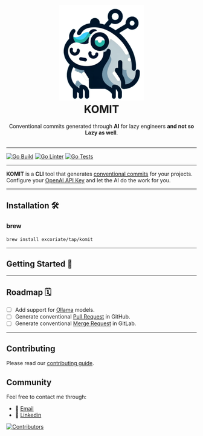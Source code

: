 <h1 align="center">
  <img alt="logo" src="docs/logo/logo-komit-1.png" width="224px"/><br/>
  KOMIT
</h1>
<p align="center">Conventional commits generated through <b>AI</b> for lazy engineers <b> and not so Lazy as well</b>.<br/><br/>

---
[![Go Build](https://github.com/Excoriate/Komit/actions/workflows/go-build.yml/badge.svg)](https://github.com/Excoriate/Komit/actions/workflows/go-build.yml)
[![Go Linter](https://github.com/Excoriate/Komit/actions/workflows/go-ci-lint.yaml/badge.svg)](https://github.com/Excoriate/Komit/actions/workflows/go-ci-lint.yaml)
[![Go Tests](https://github.com/Excoriate/Komit/actions/workflows/go-ci-tests.yml/badge.svg)](https://github.com/Excoriate/Komit/actions/workflows/go-ci-tests.yml)

---
**KOMIT** is a **CLI** tool that generates [conventional commits](https://www.conventionalcommits.org/en/v1.0.0/) for your projects. Configure your [OpenAI API Key](https://www.howtogeek.com/885918/how-to-get-an-openai-api-key/) and let the AI do the work for you.

---

## Installation 🛠️

### brew

```bash
brew install excoriate/tap/komit
```

---

## Getting Started 🚀

---


## Roadmap 🗓️

- [ ] Add support for [Ollama](https://ollama.ai/) models.
- [ ] Generate conventional [Pull Request](https://www.conventionalcommits.org/en/v1.0.0/#summary) in GitHub.
- [ ] Generate conventional [Merge Request](https://www.conventionalcommits.org/en/v1.0.0/#summary) in GitLab.

---

## Contributing

Please read our [contributing guide](./CONTRIBUTING.md).

## Community

Feel free to contact me through:

- 📧 [Email](mailto:alex@makemyinfra.cloud)
- 🧳 [Linkedin](https://www.linkedin.com/in/alextorresruiz/)


<a href="https://github.com/Excoriate/komit/graphs/contributors">
  <img src="https://contrib.rocks/image?repo=Excoriate/komit"  alt="Contributors"/>
</a>
